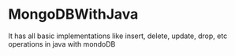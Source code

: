 # MongoDBWithJava
It has all basic implementations like insert, delete, update, drop, etc operations in java with mondoDB
